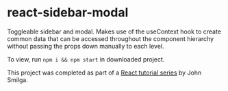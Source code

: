 # react-sidebar-modal

Toggleable sidebar and modal. Makes use of the useContext hook to create common data that can be accessed throughout the component hierarchy without passing the props down manually to each level.

To view, run `npm i && npm start` in downloaded project.

This project was completed as part of a [React tutorial series](https://www.youtube.com/watch?v=a_7Z7C_JCyo&ab_channel=freeCodeCamp.org) by John Smilga.
